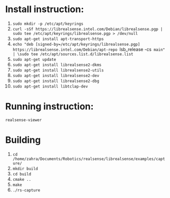 # Install instruction:
1. `sudo mkdir -p /etc/apt/keyrings`
2. `curl -sSf https://librealsense.intel.com/Debian/librealsense.pgp | sudo tee /etc/apt/keyrings/librealsense.pgp > /dev/null`
3. `sudo apt-get install apt-transport-https`
4. `echo "deb [signed-by=/etc/apt/keyrings/librealsense.pgp] https://librealsense.intel.com/Debian/apt-repo `lsb_release -cs` main" | \sudo tee /etc/apt/sources.list.d/librealsense.list`
6. `sudo apt-get update`
7. `sudo apt-get install librealsense2-dkms`
8. `sudo apt-get install librealsense2-utils`
9. `sudo apt-get install librealsense2-dev`
10. `sudo apt-get install librealsense2-dbg`
11. `sudo apt-get install libtclap-dev`



# Running instruction:
`realsense-viewer`

# Building
1. `cd /home/zahra/Documents/Robotics/realsense/librealsense/examples/capture/`
2. `mkdir build`
3. `cd build`
4. `cmake ..`
5. `make`
6. `./rs-capture`
